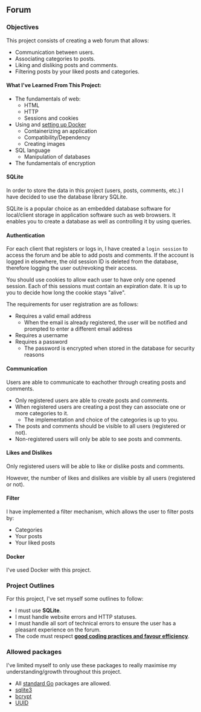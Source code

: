 ## Forum

### Objectives

This project consists of creating a web forum that allows:

- Communication between users.
- Associating categories to posts.
- Liking and disliking posts and comments.
- Filtering posts by your liked posts and categories.

#### What I've Learned From This Project:

- The fundamentals of web:
  - HTML
  - HTTP
  - Sessions and cookies
- Using and [setting up Docker](https://docs.docker.com/get-started/)
  - Containerizing an application
  - Compatibility/Dependency
  - Creating images
- SQL language
  - Manipulation of databases
- The fundamentals of encryption

#### SQLite

In order to store the data in this project (users, posts, comments, etc.) I have decided to use the database library SQLite.

SQLite is a popular choice as an embedded database software for local/client storage in application software such as web browsers. It enables you to create a database as well as controlling it by using queries.

#### Authentication

For each client that registers or logs in, I have created a `login session` to access the forum and be able to add posts and comments. If the account is logged in elsewhere, the old session ID is deleted from the database, therefore logging the user out/revoking their access.

You should use cookies to allow each user to have only one opened session. Each of this sessions must contain an expiration date. It is up to you to decide how long the cookie stays "alive".

The requirements for user registration are as follows:

- Requires a valid email address
  - When the email is already registered, the user will be notified and prompted to enter a different email address
- Requires a username
- Requires a password
  - The password is encrypted when stored in the database for security reasons

#### Communication

Users are able to communicate to eachother through creating posts and comments.

- Only registered users are able to create posts and comments.
- When registered users are creating a post they can associate one or more categories to it.
  - The implementation and choice of the categories is up to you.
- The posts and comments should be visible to all users (registered or not).
- Non-registered users will only be able to see posts and comments.

#### Likes and Dislikes

Only registered users will be able to like or dislike posts and comments.

However, the number of likes and dislikes are visible by all users (registered or not).

#### Filter

I have implemented a filter mechanism, which allows the user to filter posts by:

- Categories
- Your posts
- Your liked posts

#### Docker

I've used Docker with this project.

### Project Outlines

For this project, I've set myself some outlines to follow:

- I must use **SQLite**.
- I must handle website errors and HTTP statuses.
- I must handle all sort of technical errors to ensure the user has a pleasant experience on the forum.
- The code must respect [**good coding practices and favour efficiency**](/good-practices/README.md).

### Allowed packages

I've limited myself to only use these packages to really maximise my understanding/growth throughout this project.

- All [standard Go](https://golang.org/pkg/) packages are allowed.
- [sqlite3](https://github.com/mattn/go-sqlite3)
- [bcrypt](https://pkg.go.dev/golang.org/x/crypto/bcrypt)
- [UUID](https://github.com/satori/go.uuid)
